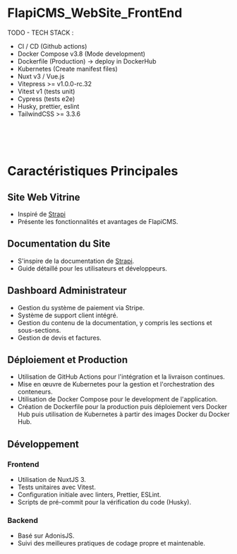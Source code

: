 # FlapiCMS_WebSite_FrontEnd

TODO - TECH STACK :
- CI / CD (Github actions)
- Docker Compose v3.8 (Mode development)
- Dockerfile (Production) -> deploy in DockerHub
- Kubernetes (Create manifest files)
- Nuxt v3 / Vue.js 
- Vitepress >= v1.0.0-rc.32
- Vitest v1 (tests unit)
- Cypress (tests e2e)
- Husky, prettier, eslint
- TailwindCSS >= 3.3.6

<br /><br /><br />

# Caractéristiques Principales
## Site Web Vitrine
- Inspiré de [Strapi](https://strapi.io/)
- Présente les fonctionnalités et avantages de FlapiCMS.

## Documentation du Site
- S'inspire de la documentation de [Strapi](https://docs.strapi.io/dev-docs/intro).
- Guide détaillé pour les utilisateurs et développeurs.

## Dashboard Administrateur
- Gestion du système de paiement via Stripe.
- Système de support client intégré.
- Gestion du contenu de la documentation, y compris les sections et sous-sections.
- Gestion de devis et factures.

## Déploiement et Production
- Utilisation de GitHub Actions pour l'intégration et la livraison continues.
- Mise en œuvre de Kubernetes pour la gestion et l'orchestration des conteneurs.
- Utilisation de Docker Compose pour le development de l'application.
- Création de Dockerfile pour la production puis déploiement vers Docker Hub puis utilisation de Kubernetes à partir des images Docker du Docker Hub.

## Développement
### Frontend
- Utilisation de NuxtJS 3.
- Tests unitaires avec Vitest.
- Configuration initiale avec linters, Prettier, ESLint.
- Scripts de pré-commit pour la vérification du code (Husky).

### Backend
- Basé sur AdonisJS.
- Suivi des meilleures pratiques de codage propre et maintenable.
